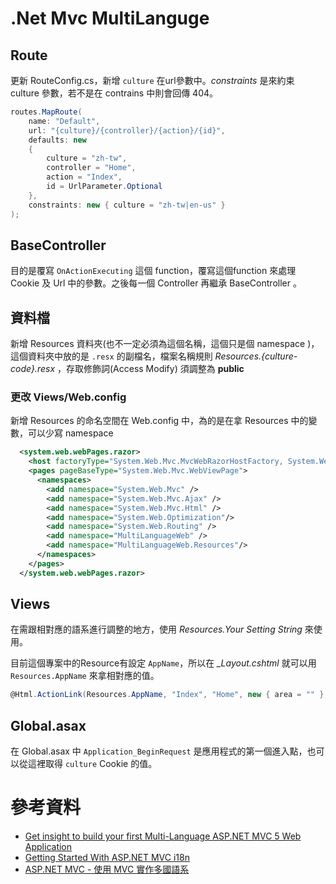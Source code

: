 # .Net Mvc MultiLanguge

## Route

更新 RouteConfig.cs，新增 `culture` 在url參數中。*constraints* 是來約束 culture 參數，若不是在 contrains 中則會回傳 404。
```cs
routes.MapRoute(
    name: "Default",
    url: "{culture}/{controller}/{action}/{id}",
    defaults: new
    {
        culture = "zh-tw",
        controller = "Home",
        action = "Index",
        id = UrlParameter.Optional
    },
    constraints: new { culture = "zh-tw|en-us" }
);
```

## BaseController

目的是覆寫 `OnActionExecuting` 這個 function，覆寫這個function 來處理 Cookie 及 Url 中的參數。之後每一個 Controller 再繼承 BaseController 。

## 資料檔

新增 Resources 資料夾(也不一定必須為這個名稱，這個只是個 namespace )，這個資料夾中放的是 `.resx` 的副檔名，檔案名稱規則 *Resources.{culture-code}.resx*  ，存取修飾詞(Access Modify) 須調整為 **public**

### 更改 Views/Web.config

新增 Resources 的命名空間在 Web.config 中，為的是在拿 Resources 中的變數，可以少寫 namespace

```xml
  <system.web.webPages.razor>
    <host factoryType="System.Web.Mvc.MvcWebRazorHostFactory, System.Web.Mvc, Version=5.2.9.0, Culture=neutral, PublicKeyToken=31BF3856AD364E35" />
    <pages pageBaseType="System.Web.Mvc.WebViewPage">
      <namespaces>
        <add namespace="System.Web.Mvc" />
        <add namespace="System.Web.Mvc.Ajax" />
        <add namespace="System.Web.Mvc.Html" />
        <add namespace="System.Web.Optimization"/>
        <add namespace="System.Web.Routing" />
        <add namespace="MultiLanguageWeb" />
		<add namespace="MultiLanguageWeb.Resources"/>
      </namespaces>
    </pages>
  </system.web.webPages.razor>
```

## Views
在需跟相對應的語系進行調整的地方，使用 *Resources.Your Setting String* 來使用。

目前這個專案中的Resource有設定 `AppName`，所以在 *_Layout.cshtml* 就可以用 `Resources.AppName` 來拿相對應的值。

```cs
@Html.ActionLink(Resources.AppName, "Index", "Home", new { area = "" }, new { @class = "navbar-brand" })
```

## Global.asax

在 Global.asax 中 `Application_BeginRequest` 是應用程式的第一個進入點，也可以從這裡取得 `culture` Cookie 的值。

# 參考資料
- [Get insight to build your first Multi-Language ASP.NET MVC 5 Web Application](https://www.codeproject.com/Articles/1160340/Get-insight-to-build-your-first-Multi-Language-ASP)
- [Getting Started With ASP.NET MVC i18n](https://phrase.com/blog/posts/getting-started-with-asp-net-mvc-i18n/)
- [ASP.NET MVC - 使用 MVC 實作多國語系](https://dotblogs.com.tw/dc690216/2009/11/04/11401)